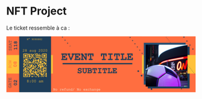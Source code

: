 # NFT Project

Le ticket ressemble à ca :


[![Product Name Screen Shot][product-screenshot]](https://github.com/barthh/NFT-project/blob/master/ressources/template/final.png)

[product-screenshot]: ressources/template/final.png
